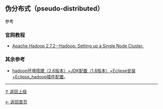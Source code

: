 

## 伪分布式（pseudo-distributed）
参考


### 官网教程

+ [Apache Hadoop 2.7.2--Hadoop: Setting up a Single Node Cluster.](https://hadoop.apache.org/docs/stable/hadoop-project-dist/hadoop-common/SingleCluster.html)


### 其余参考

+ [hadoop环境搭建（2.6版本）+JDK配置（1.8版本）+Eclipse安装+Eclipse_hadoop插件配置](https://www.zybuluo.com/rg070836rg/note/140666)。

---
[↑ 返回上级](https://github.com/asin929/linux-software/blob/master/Big-Data/Big-Data.md)

[← 返回首页](https://github.com/asin929/linux-software)

